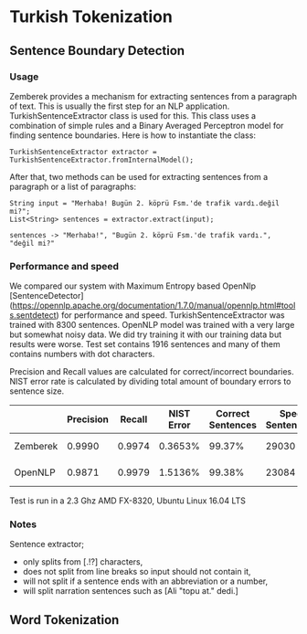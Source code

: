 Turkish Tokenization
============

## Sentence Boundary Detection

### Usage

Zemberek provides a mechanism for extracting sentences from a paragraph of text. This is usually the first step
 for an NLP application. TurkishSentenceExtractor class is used for this. This class uses 
 a combination of simple rules and a Binary Averaged Perceptron model for finding 
 sentence boundaries. Here is how to instantiate the class:
 
    TurkishSentenceExtractor extractor = TurkishSentenceExtractor.fromInternalModel();

After that, two methods can be used for extracting sentences from a paragraph or a list
     of paragraphs:

    String input = "Merhaba! Bugün 2. köprü Fsm.'de trafik vardı.değil mi?";     
    List<String> sentences = extractor.extract(input);

    sentences -> "Merhaba!", "Bugün 2. köprü Fsm.'de trafik vardı.", "değil mi?"

### Performance and speed

We compared our system with Maximum Entropy based OpenNlp 
[SentenceDetector] (https://opennlp.apache.org/documentation/1.7.0/manual/opennlp.html#tools.sentdetect) for performance and speed.
 TurkishSentenceExtractor was trained with 8300 sentences.  OpenNLP model was
 trained with a very large but somewhat noisy data. We did try training it with our training data but results were worse.
 Test set contains 1916 sentences and many of them contains numbers with dot characters.

Precision and Recall values are calculated for correct/incorrect boundaries. NIST error rate is calculated 
by dividing total amount of boundary errors to sentence size.

|            | Precision| Recall   | NIST Error| Correct Sentences | Speed Sentences/s| Model Size |
|------------|----------|----------|-----------|-------------------|------------------|------------|
| Zemberek   |  0.9990  | 0.9974   |  0.3653%  |  99.37%           |  29030           |  10.1 KB   |
| OpenNLP    |  0.9871  | 0.9979   |  1.5136%  |  99.38%           |  23084           |  3.3 MB    |

Test is run in a 2.3 Ghz AMD FX-8320, Ubuntu Linux 16.04 LTS

### Notes

Sentence extractor;

- only splits from [.!?] characters,
- does not split from line breaks so input should not contain it,
- will not split if a sentence ends with an abbreviation or a number,
- will split narration sentences such as [Ali "topu at." dedi.]

## Word Tokenization




